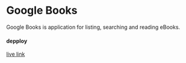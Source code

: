 # Google Books

Google Books is application for listing, searching and reading eBooks. 

#### depploy
[live link](https://luvkil.github.io/google-books/)


